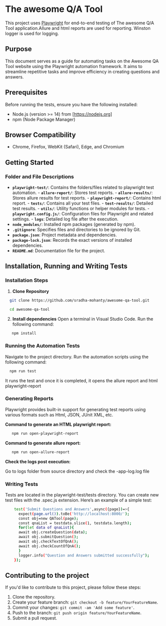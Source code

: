 # The awesome Q/A Tool 

This project uses [Playwright](https://playwright.dev/) for end-to-end testing of The awesome Q/A Tool application.Allure and html reports are used for reporting. Winston logger is used for logging.

## Purpose 

This document serves as a guide for automating tasks on the Awesome QA Tool website using the Playwright automation framework. It aims to streamline repetitive tasks and improve efficiency in creating questions and answers. 

## Prerequisites

Before running the tests, ensure you have the following installed:

- Node.js (version >= 14) from [https://nodejs.org]
- npm (Node Package Manager)

## Browser Compatibility 

- Chrome, Firefox, WebKit (Safari), Edge, and Chromium 

## Getting Started

### Folder and File Descriptions

- **`playwright-test/`**: Contains the folders/files related to playwright test automation.
      - **`allure-report/`**: Stores test reports.
      - **`allure-results/`**: Stores allure  results for test reports.
      - **`playwright-report/`**: Contains html report.
      - **`tests/`**: Contains all your test files.
      - **`test-results/`**: Detailed test results.
      - **`utils/`**: Utility functions or helper modules for tests.
      - **`playwright.config.js/`**: Configuration files for Playwright and related settings.
      - **`logs`**: Detailed log file after the execution.
- **`node_modules/`**: Installed npm packages (generated by npm).
- **`.gitignore`**: Specifies files and directories to be ignored by Git.
- **`package.json`**: Project metadata and dependencies.
- **`package-lock.json`**: Records the exact versions of installed dependencies.
- **`README.md`**: Documentation file for the project.

## Installation, Running and Writing Tests

### Installation Steps 

1. **Clone Repository**

 ```sh
   git clone https://github.com/sradha-mohanty/awesome-qa-tool.git

   cd awesome-qa-tool
 ```
2. **Install dependencies**
  Open a terminal in Visual Studio Code.
  Run the following command: 
 ```sh
    npm install 
 ```
### Running the Automation Tests

  Navigate to the project directory. 
  Run the automation scripts using the following command: 
 ```sh
   npm run test
 ```
 It runs the test and once it is completed, it opens the allure report and html playwright-report

### Generating Reports 

 Playwright provides built-in support for generating test reports using various formats such as Html, JSON, JUnit XML, etc. 

**Command to generate an HTML playwright report:**
 ```sh
    npm run open-playwright-report 
 ```
**Command to generate allure report:**
 ```sh
    npm run open-allure-report  
 ```
**Check the logs post execution:**

   Go to logs folder from source directory and check the <Date>-app-log.log file

### Writing Tests
  Tests are located in the playwright-test/tests directory. You can create new test files with the .spec.js  extension. Here’s an example of a simple test:

  ```sh
      test('Submit Questions and Answers',async({page})=>{
        expect(page.url()).toBe('http://localhost:8000/');
        const obj=new QATool(page);
        const qnaList = testdata.slice(1, testdata.length);
        for(let data of qnaList){
        await obj.createQuestion(data);
        await obj.submitQuestion();
        await obj.checkTextOfQnA();
        await obj.checkCountOfQnA();
        }  
        logger.info("Question and Answers submitted successfully");
      });
  ```

## Contributing to the project

If you'd like to contribute to this project, please follow these steps:

1. Clone the repository.
2. Create your feature branch: `git checkout -b feature/YourFeatureName`.
3. Commit your changes: `git commit -am 'Add some feature'`.
4. Push to the branch: `git push origin feature/YourFeatureName`.
5. Submit a pull request.
